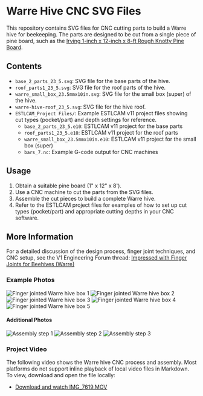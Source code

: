 # Warre Hive CNC SVG Files

This repository contains SVG files for CNC cutting parts to build a Warre hive for beekeeping. The parts are designed to be cut from a single piece of pine board, such as the [Irving 1-inch x 12-inch x 8-ft Rough Knotty Pine Board](https://www.homedepot.ca/product/irving-1-inch-x-12-inch-x-8-ft-rough-knotty-pine-board/1000113397).

## Contents

- `base_2_parts_23_5.svg`: SVG file for the base parts of the hive.
- `roof_parts1_23_5.svg`: SVG file for the roof parts of the hive.
- `warre_small_box_23.5mmx10in.svg`: SVG file for the small box (super) of the hive.
- `warre-hive-roof_23_5.svg`: SVG file for the hive roof.
- `ESTLCAM_Project Files/`: Example ESTLCAM v11 project files showing cut types (pocket/part) and depth settings for reference.
    - `base_2_parts_23_5.e10`: ESTLCAM v11 project for the base parts
    - `roof_parts1_23_5.e10`: ESTLCAM v11 project for the roof parts
    - `warre_small_box_23.5mmx10in.e10`: ESTLCAM v11 project for the small box (super)
    - `bars_7.nc`: Example G-code output for CNC machines

## Usage

1. Obtain a suitable pine board (1" x 12" x 8').
2. Use a CNC machine to cut the parts from the SVG files.
3. Assemble the cut pieces to build a complete Warre hive.
4. Refer to the ESTLCAM project files for examples of how to set up cut types (pocket/part) and appropriate cutting depths in your CNC software.

## More Information

For a detailed discussion of the design process, finger joint techniques, and CNC setup, see the V1 Engineering Forum thread: [Impressed with Finger Joints for Beehives (Warre)](https://forum.v1e.com/t/impressed-with-finger-joints-for-beehives-warre/47693/1)

### Example Photos

![Finger jointed Warre hive box 1](images/443d2574844f79d23d0aaaeaeca64a9b41243d25.jpeg)
![Finger jointed Warre hive box 2](images/24f319c8b937f94452d67235b093487e5ff4e25d.jpeg)
![Finger jointed Warre hive box 3](images/110926e7bd35cbe7a05c371a121e99d418c8c284.jpeg)
![Finger jointed Warre hive box 4](images/ad8b23d9b4bb8a5cd9c794063e8a4e28c2e67e44.jpeg)
![Finger jointed Warre hive box 5](images/e92610142900fcddc8800f9d62076b4aa5bbf4a3.jpeg)

#### Additional Photos

![Assembly step 1](images/IMG_7616.HEIC)
![Assembly step 2](images/IMG_7617.HEIC)
![Assembly step 3](images/IMG_7618.HEIC)

### Project Video

The following video shows the Warre hive CNC process and assembly. Most platforms do not support inline playback of local video files in Markdown. To view, download and open the file locally:

- [Download and watch IMG_7619.MOV](images/IMG_7619.MOV) 